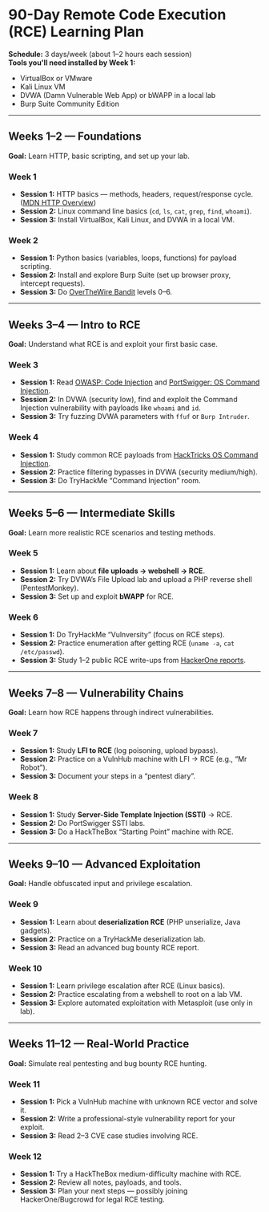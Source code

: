 
# 90-Day Remote Code Execution (RCE) Learning Plan

**Schedule:** 3 days/week (about 1–2 hours each session)  
**Tools you'll need installed by Week 1:**  
- VirtualBox or VMware  
- Kali Linux VM  
- DVWA (Damn Vulnerable Web App) or bWAPP in a local lab  
- Burp Suite Community Edition  

---

## Weeks 1–2 — Foundations
**Goal:** Learn HTTP, basic scripting, and set up your lab.

### Week 1
- **Session 1:** HTTP basics — methods, headers, request/response cycle. ([MDN HTTP Overview](https://developer.mozilla.org/en-US/docs/Web/HTTP/Overview))  
- **Session 2:** Linux command line basics (`cd`, `ls`, `cat`, `grep`, `find`, `whoami`).  
- **Session 3:** Install VirtualBox, Kali Linux, and DVWA in a local VM.

### Week 2
- **Session 1:** Python basics (variables, loops, functions) for payload scripting.  
- **Session 2:** Install and explore Burp Suite (set up browser proxy, intercept requests).  
- **Session 3:** Do [OverTheWire Bandit](https://overthewire.org/wargames/bandit/) levels 0–6.

---

## Weeks 3–4 — Intro to RCE
**Goal:** Understand what RCE is and exploit your first basic case.

### Week 3
- **Session 1:** Read [OWASP: Code Injection](https://owasp.org/www-community/attacks/Code_Injection) and [PortSwigger: OS Command Injection](https://portswigger.net/web-security/os-command-injection).  
- **Session 2:** In DVWA (security low), find and exploit the Command Injection vulnerability with payloads like `whoami` and `id`.  
- **Session 3:** Try fuzzing DVWA parameters with `ffuf` or `Burp Intruder`.

### Week 4
- **Session 1:** Study common RCE payloads from [HackTricks OS Command Injection](https://book.hacktricks.xyz/pentesting-web/command-injection).  
- **Session 2:** Practice filtering bypasses in DVWA (security medium/high).  
- **Session 3:** Do TryHackMe “Command Injection” room.

---

## Weeks 5–6 — Intermediate Skills
**Goal:** Learn more realistic RCE scenarios and testing methods.

### Week 5
- **Session 1:** Learn about **file uploads → webshell → RCE**.  
- **Session 2:** Try DVWA’s File Upload lab and upload a PHP reverse shell (PentestMonkey).  
- **Session 3:** Set up and exploit **bWAPP** for RCE.

### Week 6
- **Session 1:** Do TryHackMe “Vulnversity” (focus on RCE steps).  
- **Session 2:** Practice enumeration after getting RCE (`uname -a`, `cat /etc/passwd`).  
- **Session 3:** Study 1–2 public RCE write-ups from [HackerOne reports](https://hackerone.com/hacktivity).

---

## Weeks 7–8 — Vulnerability Chains
**Goal:** Learn how RCE happens through indirect vulnerabilities.

### Week 7
- **Session 1:** Study **LFI to RCE** (log poisoning, upload bypass).  
- **Session 2:** Practice on a VulnHub machine with LFI → RCE (e.g., “Mr Robot”).  
- **Session 3:** Document your steps in a “pentest diary”.

### Week 8
- **Session 1:** Study **Server-Side Template Injection (SSTI)** → RCE.  
- **Session 2:** Do PortSwigger SSTI labs.  
- **Session 3:** Do a HackTheBox “Starting Point” machine with RCE.

---

## Weeks 9–10 — Advanced Exploitation
**Goal:** Handle obfuscated input and privilege escalation.

### Week 9
- **Session 1:** Learn about **deserialization RCE** (PHP unserialize, Java gadgets).  
- **Session 2:** Practice on a TryHackMe deserialization lab.  
- **Session 3:** Read an advanced bug bounty RCE report.

### Week 10
- **Session 1:** Learn privilege escalation after RCE (Linux basics).  
- **Session 2:** Practice escalating from a webshell to root on a lab VM.  
- **Session 3:** Explore automated exploitation with Metasploit (use only in lab).

---

## Weeks 11–12 — Real-World Practice
**Goal:** Simulate real pentesting and bug bounty RCE hunting.

### Week 11
- **Session 1:** Pick a VulnHub machine with unknown RCE vector and solve it.  
- **Session 2:** Write a professional-style vulnerability report for your exploit.  
- **Session 3:** Read 2–3 CVE case studies involving RCE.

### Week 12
- **Session 1:** Try a HackTheBox medium-difficulty machine with RCE.  
- **Session 2:** Review all notes, payloads, and tools.  
- **Session 3:** Plan your next steps — possibly joining HackerOne/Bugcrowd for legal RCE testing.

